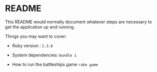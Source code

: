 # README

This README would normally document whatever steps are necessary to get the
application up and running.

Things you may want to cover:

* Ruby version : `2.3.8`

* System dependencies: `bundle i`

* How to run the battleships game `rake game`
